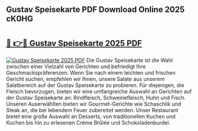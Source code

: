 ## Gustav Speisekarte PDF Download Online 2025 cK0HG

# <h2><a href="http://gcd80v.nevu.top/?p=Gustav+Speisekarte">🔗 👉🔴 Gustav Speisekarte 2025 PDF</a></h2>

[![Gustav Speisekarte 2025 PDF](https://i.imgur.com/dBaPXMq.png)](http://gcd80v.nevu.top/?p=Gustav+Speisekarte)
Die Gustav Speisekarte ist die Wahl zwischen einer Vielzahl von Gerichten und befriedigt Ihre Geschmackspräferenzen. Wenn Sie nach einem leichten und frischen Gericht suchen, empfehlen wir Ihnen, unsere Salate aus unserem Salatbereich auf der Gustav Speisekarte zu probieren. Für diejenigen, die Fleisch bevorzugen, bieten wir eine umfangreiche Auswahl an Gerichten auf der Gustav Speisekarte an: Rindfleisch, Schweinefleisch, Huhn und Fisch. Unseren Auserwählten bieten wir Gourmet-Gerichte wie Schaschlik und Steak an, die bei lebendem Feuer zubereitet werden. Unser Restaurant bietet eine große Auswahl an Desserts, von traditionellen Kuchen und Kuchen bis hin zu erlesenen Crème Brûlée und Schokoladenburdel.
